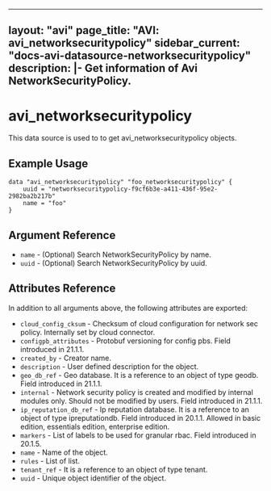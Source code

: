 <!--
    Copyright 2021 VMware, Inc.
    SPDX-License-Identifier: Mozilla Public License 2.0
-->
---
layout: "avi"
page_title: "AVI: avi_networksecuritypolicy"
sidebar_current: "docs-avi-datasource-networksecuritypolicy"
description: |-
  Get information of Avi NetworkSecurityPolicy.
---

# avi_networksecuritypolicy

This data source is used to to get avi_networksecuritypolicy objects.

## Example Usage

```hcl
data "avi_networksecuritypolicy" "foo_networksecuritypolicy" {
    uuid = "networksecuritypolicy-f9cf6b3e-a411-436f-95e2-2982ba2b217b"
    name = "foo"
}
```

## Argument Reference

* `name` - (Optional) Search NetworkSecurityPolicy by name.
* `uuid` - (Optional) Search NetworkSecurityPolicy by uuid.

## Attributes Reference

In addition to all arguments above, the following attributes are exported:

* `cloud_config_cksum` - Checksum of cloud configuration for network sec policy. Internally set by cloud connector.
* `configpb_attributes` - Protobuf versioning for config pbs. Field introduced in 21.1.1.
* `created_by` - Creator name.
* `description` - User defined description for the object.
* `geo_db_ref` - Geo database. It is a reference to an object of type geodb. Field introduced in 21.1.1.
* `internal` - Network security policy is created and modified by internal modules only. Should not be modified by users. Field introduced in 21.1.1.
* `ip_reputation_db_ref` - Ip reputation database. It is a reference to an object of type ipreputationdb. Field introduced in 20.1.1. Allowed in basic edition, essentials edition, enterprise edition.
* `markers` - List of labels to be used for granular rbac. Field introduced in 20.1.5.
* `name` - Name of the object.
* `rules` - List of list.
* `tenant_ref` - It is a reference to an object of type tenant.
* `uuid` - Unique object identifier of the object.

